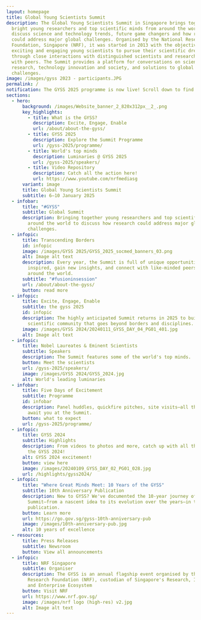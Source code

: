 ```yaml
---
layout: homepage
title: Global Young Scientists Summit
description: The Global Young Scientists Summit in Singapore brings together
  bright young researchers and top scientific minds from around the world to
  discuss science and technology trends, future game changers and how research
  could address major global challenges. Organised by the National Research
  Foundation, Singapore (NRF), it was started in 2013 with the objective of
  exciting and engaging young scientists to pursue their scientific dreams
  through close interactions with distinguished scientists and researchers, and
  with peers. The Summit provides a platform for conversations on science and
  research, technology innovation and society, and solutions to global
  challenges.
image: /images/gyss 2023 - participants.JPG
permalink: /
notification: The GYSS 2025 programme is now live! Scroll down to find out more.
sections:
  - hero:
      background: /images/Website_banner_2_820x312px__2_.png
      key_highlights:
        - title: What is the GYSS?
          description: Excite, Engage, Enable
          url: /about/about-the-gyss/
        - title: GYSS 2025
          description: Explore the Summit Programme
          url: /gyss-2025/programme/
        - title: World's top minds
          description: Luminaries @ GYSS 2025
          url: /gyss-2025/speakers/
        - title: Video Repository
          description: Catch all the action here!
          url: https://www.youtube.com/nrfmediasg
      variant: image
      title: Global Young Scientists Summit
      subtitle: 6–10 January 2025
  - infobar:
      title: "#GYSS"
      subtitle: Global Summit
      description: Bringing together young researchers and top scientific minds from
        around the world to discuss how research could address major global
        challenges.
  - infopic:
      title: Transcending Borders
      id: infopic
      image: /images/GYSS 2025/GYSS_2025_socmed_banners_03.png
      alt: Image alt text
      description: Every year, the Summit is full of unique opportunities to get
        inspired, gain new insights, and connect with like-minded peers from
        around the world.
      subtitle: "#fusioninsession"
      url: /about/about-the-gyss/
      button: read more
  - infopic:
      title: Excite, Engage, Enable
      subtitle: the gyss 2025
      id: infopic
      description: The highly anticipated Summit returns in 2025 to build a vibrant
        scientific community that goes beyond borders and disciplines.
      image: /images/GYSS 2024/20240111_GYSS_DAY_04_PG01_401.jpg
      alt: Image alt text
  - infopic:
      title: Nobel Laureates & Eminent Scientists
      subtitle: Speakers
      description: The Summit features some of the world's top minds.
      button: Meet the scientists
      url: /gyss-2025/speakers/
      image: /images/GYSS 2024/GYSS_2024.jpg
      alt: World's leading luminaries
  - infobar:
      title: Five Days of Excitement
      subtitle: Programme
      id: infobar
      description: Panel huddles, quickfire pitches, site visits—all these and more
        await you at the Summit.
      button: what to expect
      url: /gyss-2025/programme/
  - infopic:
      title: GYSS 2024
      subtitle: Highlights
      description: From videos to photos and more, catch up with all the action from
        the GYSS 2024!
      alt: GYSS 2024 excitement!
      button: view here
      image: /images/20240109_GYSS_DAY_02_PG01_028.jpg
      url: /highlights/gyss2024/
  - infopic:
      title: "Where Great Minds Meet: 10 Years of the GYSS"
      subtitle: 10th Anniversary Publication
      description: New to GYSS? We've documented the 10-year journey of the
        Summit—from a nascent idea to its evolution over the years—in this
        publication.
      button: Learn more
      url: https://go.gov.sg/gyss-10th-anniversary-pub
      image: /images/10th-anniversary-pub.jpg
      alt: 10 years of excellence
  - resources:
      title: Press Releases
      subtitle: Newsroom
      button: View all announcements
  - infopic:
      title: NRF Singapore
      subtitle: Organiser
      description: The GYSS is an annual flagship event organised by the National
        Research Foundation (NRF), custodian of Singapore's Research, Innovation
        and Enterprise Ecosystem
      button: Visit NRF
      url: https://www.nrf.gov.sg/
      image: /images/nrf logo (high-res) v2.jpg
      alt: Image alt text
---
```

